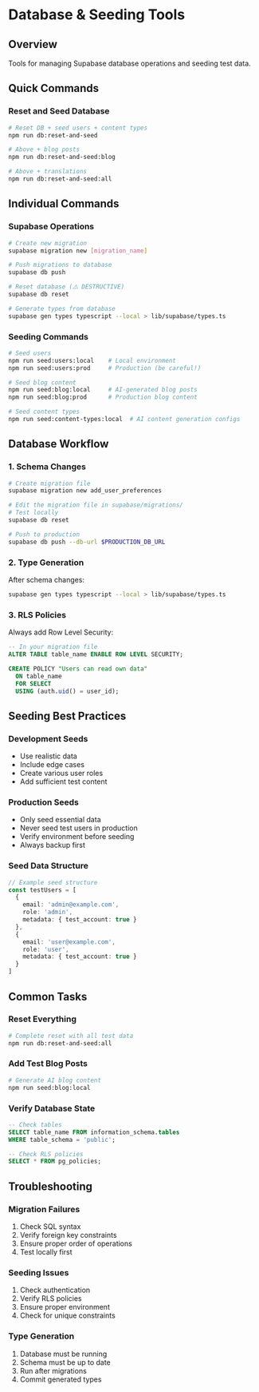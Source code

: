 # Database & Seeding Tools

## Overview
Tools for managing Supabase database operations and seeding test data.

## Quick Commands

### Reset and Seed Database
```bash
# Reset DB + seed users + content types
npm run db:reset-and-seed

# Above + blog posts
npm run db:reset-and-seed:blog

# Above + translations
npm run db:reset-and-seed:all
```

## Individual Commands

### Supabase Operations
```bash
# Create new migration
supabase migration new [migration_name]

# Push migrations to database
supabase db push

# Reset database (⚠️ DESTRUCTIVE)
supabase db reset

# Generate types from database
supabase gen types typescript --local > lib/supabase/types.ts
```

### Seeding Commands
```bash
# Seed users
npm run seed:users:local    # Local environment
npm run seed:users:prod     # Production (be careful!)

# Seed blog content
npm run seed:blog:local     # AI-generated blog posts
npm run seed:blog:prod      # Production blog content

# Seed content types
npm run seed:content-types:local  # AI content generation configs
```

## Database Workflow

### 1. Schema Changes
```bash
# Create migration file
supabase migration new add_user_preferences

# Edit the migration file in supabase/migrations/
# Test locally
supabase db reset

# Push to production
supabase db push --db-url $PRODUCTION_DB_URL
```

### 2. Type Generation
After schema changes:
```bash
supabase gen types typescript --local > lib/supabase/types.ts
```

### 3. RLS Policies
Always add Row Level Security:
```sql
-- In your migration file
ALTER TABLE table_name ENABLE ROW LEVEL SECURITY;

CREATE POLICY "Users can read own data"
  ON table_name
  FOR SELECT
  USING (auth.uid() = user_id);
```

## Seeding Best Practices

### Development Seeds
- Use realistic data
- Include edge cases
- Create various user roles
- Add sufficient test content

### Production Seeds
- Only seed essential data
- Never seed test users in production
- Verify environment before seeding
- Always backup first

### Seed Data Structure
```typescript
// Example seed structure
const testUsers = [
  {
    email: 'admin@example.com',
    role: 'admin',
    metadata: { test_account: true }
  },
  {
    email: 'user@example.com',
    role: 'user',
    metadata: { test_account: true }
  }
]
```

## Common Tasks

### Reset Everything
```bash
# Complete reset with all test data
npm run db:reset-and-seed:all
```

### Add Test Blog Posts
```bash
# Generate AI blog content
npm run seed:blog:local
```

### Verify Database State
```sql
-- Check tables
SELECT table_name FROM information_schema.tables 
WHERE table_schema = 'public';

-- Check RLS policies
SELECT * FROM pg_policies;
```

## Troubleshooting

### Migration Failures
1. Check SQL syntax
2. Verify foreign key constraints
3. Ensure proper order of operations
4. Test locally first

### Seeding Issues
1. Check authentication
2. Verify RLS policies
3. Ensure proper environment
4. Check for unique constraints

### Type Generation
1. Database must be running
2. Schema must be up to date
3. Run after migrations
4. Commit generated types